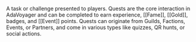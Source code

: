 A task or challenge presented to players. Quests are the core interaction in AdaVoyager and can be completed to earn experience, [[Fame]], [[Gold]], badges, and [[Event]] points. Quests can originate from Guilds, Factions, Events, or Partners, and come in various types like quizzes, QR hunts, or social actions.